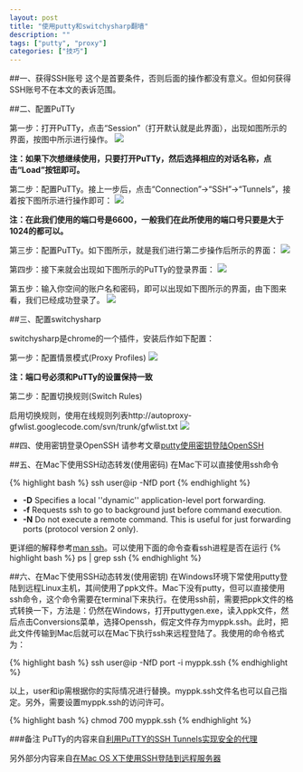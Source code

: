 ```yaml
---
layout: post
title: "使用putty和switchysharp翻墙"
description: ""
tags: ["putty", "proxy"]
categories: ["技巧"]
---
```


##一、获得SSH账号
这个是首要条件，否则后面的操作都没有意义。但如何获得SSH账号不在本文的表诉范围。

##二、配置PuTTy

第一步：打开PuTTy，点击“Session”（打开默认就是此界面），出现如图所示的界面，按图中所示进行操作。
![](/images/putty_configure1.jpg)

**注：如果下次想继续使用，只要打开PuTTy，然后选择相应的对话名称，点击“Load”按钮即可。**

第二步：配置PuTTy。接上一步后，点击“Connection”→“SSH”→“Tunnels”，接着按下图所示进行操作即可：
![](/images/putty_configure2.jpg)

**注：在此我们使用的端口号是6600，一般我们在此所使用的端口号只要是大于1024的都可以。**

第三步：配置PuTTy。如下图所示，就是我们进行第二步操作后所示的界面：
![](/images/putty_configure3.jpg)

第四步：接下来就会出现如下图所示的PuTTy的登录界面：
![](/images/putty_configure4.jpg)

第五步：输入你空间的账户名和密码，即可以出现如下图所示的界面，由下图来看，我们已经成功登录了。
![](/images/putty_configure5.jpg)

##三、配置switchysharp

switchysharp是chrome的一个插件，安装后作如下配置：

第一步：配置情景模式(Proxy Profiles)
![](/images/switchysharp1.png)

**注：端口号必须和PuTTy的设置保持一致**

第二步：配置切换规则(Switch Rules)

启用切换规则，使用在线规则列表http://autoproxy-gfwlist.googlecode.com/svn/trunk/gfwlist.txt
![](/images/switchysharp2.png)

##四、使用密钥登录OpenSSH
请参考文章[putty使用密钥登陆OpenSSH](http://www.linuxfly.org/post/175/)

##五、在Mac下使用SSH动态转发(使用密码)
在Mac下可以直接使用ssh命令

{% highlight bash %}
ssh user@ip -NfD port
{% endhighlight %}

- **-D** Specifies a local ''dynamic'' application-level port forwarding.
- **-f** Requests ssh to go to background just before command execution.
- **-N** Do not execute a remote command. This is useful for just forwarding ports (protocol version 2 only).

更详细的解释参考[man ssh](http://linux.die.net/man/1/ssh)。可以使用下面的命令查看ssh进程是否在运行
{% highlight bash %}
ps | grep ssh
{% endhighlight %}

##六、在Mac下使用SSH动态转发(使用密钥)
在Windows环境下常使用putty登陆到远程Linux主机，其间使用了ppk文件。Mac下没有putty，但可以直接使用ssh命令，这个命令需要在terminal下来执行。在使用ssh前，需要把ppk文件的格式转换一下，方法是：仍然在Windows，打开puttygen.exe，读入ppk文件，然后点击Conversions菜单，选择Openssh，假定文件存为myppk.ssh。此时，把此文件传输到Mac后就可以在Mac下执行ssh来远程登陆了。我使用的命令格式为：

{% highlight bash %}
ssh user@ip -NfD port -i myppk.ssh
{% endhighlight %}

以上，user和ip需根据你的实际情况进行替换。myppk.ssh文件名也可以自己指定。另外，需要设置myppk.ssh的访问许可。

{% highlight bash %}
chmod 700 myppk.ssh
{% endhighlight %}

###备注
PuTTy的内容来自[利用PuTTY的SSH Tunnels实现安全的代理](http://www.huluboke.com/putty-ssh-tunnels/)

另外部分内容来自[在Mac OS X下使用SSH登陆到远程服务器](http://www.linuxidc.com/Linux/2012-01/51021.htm)